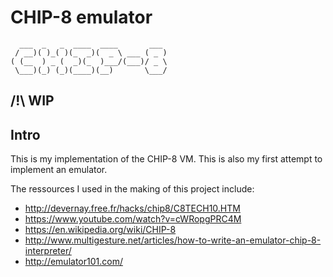 # CHIP-8 emulator

```
  ___  _   _  ____  ____       ___ 
 / __)( )_( )(_  _)(  _ \ ___ ( _ )
( (__  ) _ (  _)(_  )___/(___)/ _ \
 \___)(_) (_)(____)(__)       \___/
```
## /!\ WIP

## Intro

This is my implementation of the CHIP-8 VM. This is also my first attempt to implement an emulator.

The ressources I used in the making of this project include:

- http://devernay.free.fr/hacks/chip8/C8TECH10.HTM
- https://www.youtube.com/watch?v=cWRopgPRC4M
- https://en.wikipedia.org/wiki/CHIP-8
- http://www.multigesture.net/articles/how-to-write-an-emulator-chip-8-interpreter/
- http://emulator101.com/
